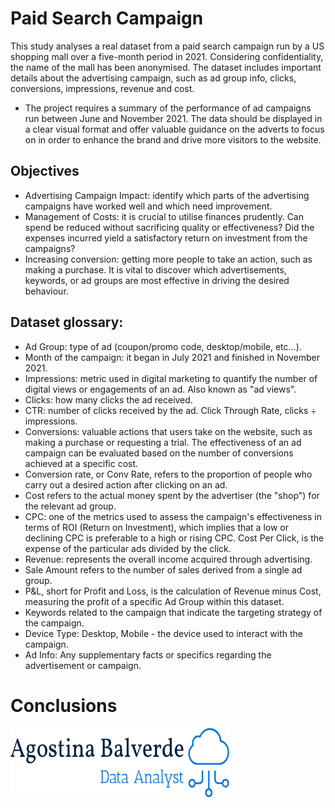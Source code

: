 # Paid Search Campaign
This study analyses a real dataset from a paid search campaign run by a US shopping mall over a five-month period in 2021. Considering confidentiality, the name of the mall has been anonymised. The dataset includes important details about the advertising campaign, such as ad group info, clicks, conversions, impressions, revenue and cost.

* The project requires a summary of the performance of ad campaigns run between June and November 2021. The data should be displayed in a clear visual format and offer valuable guidance on the adverts to focus on in order to enhance the brand and drive more visitors to the website.

## Objectives
* Advertising Campaign Impact: identify which parts of the advertising campaigns have worked well and which need improvement.
* Management of Costs: it is crucial to utilise finances prudently. Can spend be reduced without sacrificing quality or effectiveness? Did the expenses incurred yield a satisfactory return on investment from the campaigns?
* Increasing conversion: getting more people to take an action, such as making a purchase. It is vital to discover which advertisements, keywords, or ad groups are most effective in driving the desired behaviour.

## Dataset glossary:
* Ad Group: type of ad (coupon/promo code, desktop/mobile, etc...).
* Month of the campaign: it began in July 2021 and finished in November 2021.
* Impressions: metric used in digital marketing to quantify the number of digital views or engagements of an ad. Also known as "ad views".
* Clicks: how many clicks the ad received.
* CTR: number of clicks received by the ad. Click Through Rate, clicks ÷ impressions.
* Conversions: valuable actions that users take on the website, such as making a purchase or requesting a trial. The effectiveness of an ad campaign can be evaluated based on the number of conversions achieved at a specific cost.
* Conversion rate, or Conv Rate, refers to the proportion of people who carry out a desired action after clicking on an ad. 
* Cost refers to the actual money spent by the advertiser (the "shop") for the relevant ad group.
* CPC: one of the metrics used to assess the campaign's effectiveness in terms of ROI (Return on Investment), which implies that a low or declining CPC is preferable to a high or rising CPC. Cost Per Click, is the expense of the particular ads divided by the click.
* Revenue: represents the overall income acquired through advertising.
* Sale Amount refers to the number of sales derived from a single ad group.
* P&L, short for Profit and Loss, is the calculation of Revenue minus Cost, measuring the profit of a specific Ad Group within this dataset.
* Keywords related to the campaign that indicate the targeting strategy of the campaign.
* Device Type: Desktop, Mobile - the device used to interact with the campaign.
* Ad Info: Any supplementary facts or specifics regarding the advertisement or campaign.

# Conclusions


<img src="https://github.com/AgosBal/Paid-Search-Campaign/blob/eb89e2f875c3b936b3bef8bd0dddb553c0708fbe/img/agostina-balverde-high-resolution-logo-transparent.png" width="350" height="110" alt="Agostina Balverde logo">
